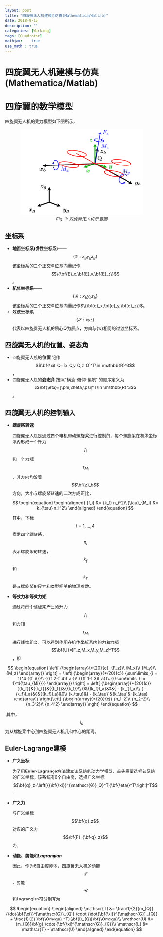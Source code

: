 ```yaml
---
layout: post
title: "四旋翼无人机建模与仿真(Mathematica/Matlab)"
date: 2018-9-15
description: ""
categories: [Working]
tags: [Quadrotor]
mathjax:    true
use_math : true
---
```



# 四旋翼无人机建模与仿真(Mathematica/Matlab)

# 四旋翼的数学模型
四旋翼无人机的受力模型如下图所示，

<p align="center">
	<img src="\media\image\Quad_FM.png" width="400">
    <br>
    <em>Fig. 1: 四旋翼无人机示意图</em>
</p>




## 坐标系

- **地面坐标系(惯性坐标系)**——$$\{\mathscr{G}:x_{g}y_{g}z_{g}\}$$
   该坐标系的三个正交单位基向量记作$$\{\bf{E}_x,\bf{E}_y,\bf{E}_z\}$$。
- **机体坐标系**——$$\{\mathscr{B}:x_{b}y_{b}z_{b}\}$$
   该坐标系的三个正交单位基向量记作$\{\bf{e}_x,\bf{e}_y,\bf{e}_z\}$。
- **过渡坐标系**——$$\{\mathscr{S}:xyz\}$$
   代表以四旋翼无人机的质心Q为原点，方向与$\{\mathscr{G}\}$相同的过渡坐标系。

## 四旋翼无人机的位置、姿态角

- 四旋翼无人机的**位置**
    记作$$\bf{\xi}_Q=[x_Q,y_Q,z_Q]^T\in \mathbb{R}^3$$，
- 四旋翼无人机的**姿态角**
   按照"横滚-俯仰-偏航''的顺序定义为$$\bf{\eta}=[\phi,\theta,\psi]^T\in \mathbb{R}^3$$。

## 四旋翼无人机的控制输入

- **螺旋桨转速**

  四旋翼无人机是通过四个电机带动螺旋桨进行控制的，每个螺旋桨在机体坐标系内形成一个升力$$f_i$$和一个力矩$${\tau} _{M_i}$$，其方向均沿着$$\bf{z}_b$$方向，大小与螺旋桨转速的二次方成正比，

  $$
  \begin{equation}
  \begin{aligned}
  {f_i} &= {k_f} n_i^2\\
  {\tau}_{M_i} &= k_{\tau} n_i^2\\
  \end{aligned}
  \end{equation}
  $$

  其中，下标$$i=1,...,4$$表示四个螺旋桨，$$n_i$$表示螺旋桨的转速，$$k_f$$和$$k_{\tau}$$是与螺旋桨的尺寸和类型相关的物理参数。

- **等效力和等效力矩**

   通过将四个螺旋桨产生的升力$$f_i$$和力矩$${\tau}_{M_i}$$进行线性组合，可以得到作用在机体坐标系内的力和力矩$$\bf{U}=[F_z,M_x,M_y,M_z]^T​$$，即

$$
\begin{equation}
\left[ {\begin{array}{*{20}{c}}
	{F_z}\\
	{M_x}\\
	{M_y}\\
	{M_z}
	\end{array}} \right] = \left[ {\begin{array}{*{20}{c}}
	{\sum\limits_{i = 1}^4 {{f_i}}}\\
	{{(f_2-f_4)l_a}}\\
	{{(f_1-f_3)l_a}}\\
	{{\sum\limits_{i = 1}^4{\tau_{Mi}}}}
	\end{array}} \right] = \left[ {\begin{array}{*{20}{c}}
	{{k_f}}&{{k_f}}&{{k_f}}&{{k_f}}\\
	0&{{k_f}l_a}&0&{ - {k_f}l_a}\\
	{ - {k_f}l_a}&0&{{k_f}l_a}&0\\
	{k_\tau}&{ - {k_\tau}}&{k_\tau}&-{k_\tau}
	\end{array}} \right]\left[ {\begin{array}{*{20}{c}}
	{n_1^2}\\
	{n_2^2}\\
	{n_3^2}\\
	{n_4^2}
	\end{array}} \right]
\end{equation}
$$

​	其中，$$l_a$$为从螺旋桨中心到四旋翼无人机几何中心的距离。

## Euler-Lagrange建模

- **广义坐标**

  为了用**Euler-Lagrange**方法建立该系统的动力学模型，首先需要选择该系统的广义坐标。该系统有6个自由度，选择广义坐标$$\bf{q}_z=\left[{{\bf{\xi}}^{\mathscr{G}}_Q}^T,{\bf{\eta}}^T\right]^T$$.

- **广义力**

  与广义坐标$$\bf{q}_z$$对应的广义力$$\bf{F}_{\bf{q}_z}$$为，







- **动能、势能和*Lagrangian***

  因此，作为6自由度刚体，四旋翼无人机的动能$$\mathscr{T}$$、势能$$\mathscr{U}$$和Lagrangian可分别写为

$$
\begin{equation}
\begin{aligned}
\mathscr{T} &= \frac{1}{2}{m_{Q}}{\dot{\bf{\xi}}^{\mathscr{G}}_{Q}} \cdot {\dot{\bf{\xi}}^{\mathscr{G}} _{Q}} + \frac{1}{2}{\bf{\Omega} ^T}{\bf{I}_{Q}}\bf{\Omega}\\
\mathscr{U} &= {m_{Q}}\bf{g} \cdot {\bf{\xi}^{\mathscr{G}}_{Q}}\\
\mathscr{L} &= \mathscr{T} - \mathscr{U}
\end{aligned}
\end{equation}
$$


